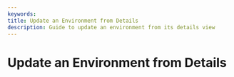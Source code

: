 ```yaml
---
keywords:
title: Update an Environment from Details
description: Guide to update an environment from its details view
---
```

# Update an Environment from Details
